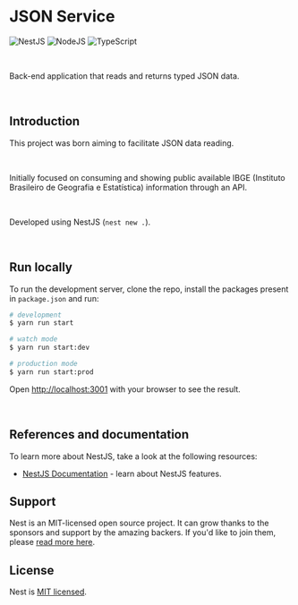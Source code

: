 # JSON Service 

![NestJS](https://img.shields.io/badge/nestjs-%23E0234E.svg?style=for-the-badge&logo=nestjs&logoColor=white)
![NodeJS](https://img.shields.io/badge/node.js-6DA55F?style=for-the-badge&logo=node.js&logoColor=white)
![TypeScript](https://img.shields.io/badge/typescript-%23007ACC.svg?style=for-the-badge&logo=typescript&logoColor=white)

<br>

Back-end application that reads and returns typed JSON data. 

<br>

## Introduction

This project was born aiming to facilitate JSON data reading.  

<br>

Initially focused on consuming and showing public available IBGE (Instituto Brasileiro de Geografia e Estatística) information through an API. 

<br>

Developed using NestJS (`nest new .`).


<br>

## Run locally

To run the development server, clone the repo, install the packages present in `package.json` and run:

```bash
# development
$ yarn run start

# watch mode
$ yarn run start:dev

# production mode
$ yarn run start:prod
```

Open [http://localhost:3001](http://localhost:3001) with your browser to see the result.

<br>

## References and documentation

To learn more about NestJS, take a look at the following resources:

- [NestJS Documentation](https://docs.nestjs.com/) - learn about NestJS features.


## Support

Nest is an MIT-licensed open source project. It can grow thanks to the sponsors and support by the amazing backers. If you'd like to join them, please [read more here](https://docs.nestjs.com/support).

## License

Nest is [MIT licensed](LICENSE).

